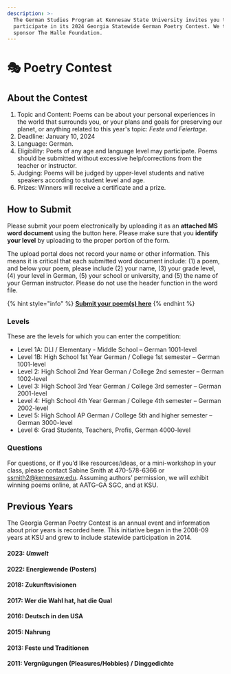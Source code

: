 ```yaml
---
description: >-
  The German Studies Program at Kennesaw State University invites you to
  participate in its 2024 Georgia Statewide German Poetry Contest. We thank our
  sponsor The Halle Foundation.
---
```


# 🎭 Poetry Contest

## About the Contest <a href="#block-d224abf81e4b47149ecfd6b469d61b6a" id="block-d224abf81e4b47149ecfd6b469d61b6a"></a>

1. Topic and Content: Poems can be about your personal experiences in the world that surrounds you, or your plans and goals for preserving our planet, or anything related to this year's topic: _Feste und Feiertage_.
2. Deadline: January 10, 2024
3. Language: German.
4. Eligibility: Poets of any age and language level may participate. Poems should be submitted without excessive help/corrections from the teacher or instructor.
5. Judging: Poems will be judged by upper-level students and native speakers according to student level and age.
6. Prizes: Winners will receive a certificate and a prize.

## How to Submit <a href="#block-01a7713acd1c4fa0818456fbeb0bb3e9" id="block-01a7713acd1c4fa0818456fbeb0bb3e9"></a>

Please submit your poem electronically by uploading it as an **attached MS word document** using the button here. Please make sure that you **identify your level** by uploading to the proper portion of the form.

The upload portal does not record your name or other information. This means it is critical that each submitted word document include: (1) a poem, and below your poem, please include (2) your name, (3) your grade level, (4) your level in German, (5) your school or university, and (5) the name of your German instructor. Please do not use the header function in the word file.

{% hint style="info" %}
[**Submit your poem(s) here**](https://forms.gle/KfggLBAVf7tGvxXa8)
{% endhint %}

### Levels <a href="#block-641a2f763147484a939edb9a6fb2bce1" id="block-641a2f763147484a939edb9a6fb2bce1"></a>

These are the levels for which you can enter the competition:

* Level 1A: DLI / Elementary - Middle School – German 1001-level
* Level 1B: High School 1st Year German / College 1st semester – German 1001-level
* Level 2: High School 2nd Year German / College 2nd semester – German 1002-level
* Level 3: High School 3rd Year German / College 3rd semester – German 2001-level
* Level 4: High School 4th Year German / College 4th semester – German 2002-level
* Level 5: High School AP German / College 5th and higher semester – German 3000-level
* Level 6: Grad Students, Teachers, Profis, German 4000-level

### Questions <a href="#block-27c0262d684746c08e08931127a037c2" id="block-27c0262d684746c08e08931127a037c2"></a>

For questions, or if you’d like resources/ideas, or a mini-workshop in your class, please contact Sabine Smith at 470-578-6366 or [ssmith2@kennesaw.edu](mailto:ssmith2@kennesaw.edu). Assuming authors’ permission, we will exhibit winning poems online, at AATG-GA SGC, and at KSU.

## Previous Years

The Georgia German Poetry Contest is an annual event and information about prior years is recorded here. This initiative began in the 2008-09 years at KSU and grew to include statewide participation in 2014.

#### 2023: _Umwelt_

#### **2022:** Energiewende (Posters)

#### **2018: Zukunftsvisionen**

#### **2017: Wer die Wahl hat, hat die Qual**

#### **2016:** Deutsch in den USA

#### **2015:** Nahrung

#### **2013:** Feste und Traditionen

#### **2011:** Vergnügungen (Pleasures/Hobbies) / Dinggedichte
